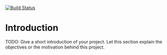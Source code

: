 [![Build Status](https://dev.azure.com/marcinrejdych/Azure%20Devops%20Usage%20POC/_apis/build/status/Master%20Pipeline?branchName=master)](https://dev.azure.com/marcinrejdych/Azure%20Devops%20Usage%20POC/_build/latest?definitionId=2&branchName=master)

# Introduction 
TODO: Give a short introduction of your project. Let this section explain the objectives or the motivation behind this project. 
